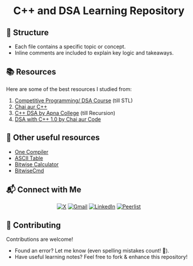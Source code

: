 <h1 align="center">C++ and DSA Learning Repository</h1>

## 📂 Structure
- Each file contains a specific topic or concept.
- Inline comments are included to explain key logic and takeaways.

## 📚 Resources
Here are some of the best resources I studied from: 

1. [Competitive Programming/ DSA Course](https://www.youtube.com/playlist?list=PLauivoElc3ggagradg8MfOZreCMmXMmJ-) (till STL)
2. [Chai aur C++](https://www.youtube.com/playlist?list=PLu71SKxNbfoCPfgKZS8UE0MDuwiKvL8zi)
3. [C++ DSA by Apna College](https://developer.mozilla.org/en-US/docs/Web/JavaScript) (till Recursion)
4. [DSA with C++ 1.0 by Chai aur Code](https://courses.chaicode.com/learn/batch/DSA-with-Cpp-1)

## 🔗 Other useful resources
- [One Compiler](https://onecompiler.com/cpp)
- [ASCII Table](https://www.asciitable.com/)
- [Bitwise Calculator](https://tc39.es/ecma262/)
- [BitwiseCmd](https://bitwisecmd.com/)

## 📬 Connect with Me  
  
<div align="center">

[![X](https://img.shields.io/badge/X-%23000000.svg?logo=X&logoColor=white)](https://twitter.com/VishalKapgate)
[![Gmail](https://img.shields.io/badge/Gmail-D14836?logo=gmail&logoColor=white)](mailto:vishaldk26@gmail.com)
[![LinkedIn](https://custom-icon-badges.demolab.com/badge/LinkedIn-0A66C2?logo=linkedin-white&logoColor=fff)](https://linkedin.com/in/vishalkapgate)
[![Peerlist](https://img.shields.io/badge/-Peerlist-00AA45?style=flat&logo=peerlist&logoColor=white)](https://peerlist.io/vishalkapgate)

</div>

## 🤝 Contributing
Contributions are welcome!  

- Found an error? Let me know (even spelling mistakes count! 📝).  
- Have useful learning notes? Feel free to fork & enhance this repository!
